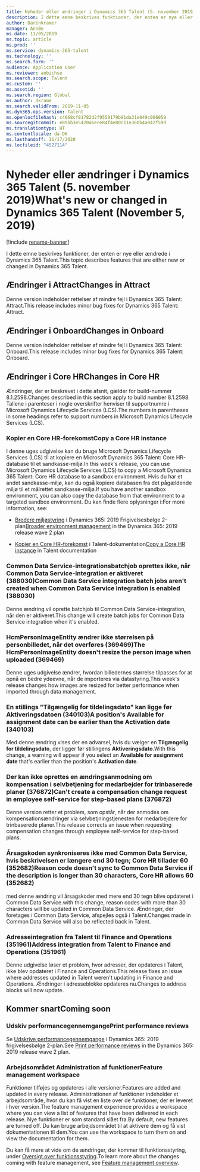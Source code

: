 ```yaml
---
title: Nyheder eller ændringer i Dynamics 365 Talent (5. november 2019)
description: I dette emne beskrives funktioner, der enten er nye eller ændrede i Microsoft Dynamics 365 Talent.
author: Darinkramer
manager: AnnBe
ms.date: 11/05/2019
ms.topic: article
ms.prod: ''
ms.service: dynamics-365-talent
ms.technology: ''
ms.search.form: ''
audience: Application User
ms.reviewer: anbichse
ms.search.scope: Talent
ms.custom: ''
ms.assetid: ''
ms.search.region: Global
ms.author: dkrame
ms.search.validFrom: 2019-11-05
ms.dyn365.ops.version: Talent
ms.openlocfilehash: c4068cf81782d2f9559179b91da31e049c006059
ms.sourcegitcommit: e89bb3e5420a6ece84f4e80c11e360b4a042f59d
ms.translationtype: HT
ms.contentlocale: da-DK
ms.lasthandoff: 11/17/2020
ms.locfileid: "4527114"
---
```

# <a name="whats-new-or-changed-in-dynamics-365-talent-november-5-2019"></a><span data-ttu-id="e0765-103">Nyheder eller ændringer i Dynamics 365 Talent (5. november 2019)</span><span class="sxs-lookup"><span data-stu-id="e0765-103">What's new or changed in Dynamics 365 Talent (November 5, 2019)</span></span>

[!include [rename-banner](~/includes/cc-data-platform-banner.md)]

<span data-ttu-id="e0765-104">I dette emne beskrives funktioner, der enten er nye eller ændrede i Dynamics 365 Talent.</span><span class="sxs-lookup"><span data-stu-id="e0765-104">This topic describes features that are either new or changed in Dynamics 365 Talent.</span></span>

## <a name="changes-in-attract"></a><span data-ttu-id="e0765-105">Ændringer i Attract</span><span class="sxs-lookup"><span data-stu-id="e0765-105">Changes in Attract</span></span>

<span data-ttu-id="e0765-106">Denne version indeholder rettelser af mindre fejl i Dynamics 365 Talent: Attract.</span><span class="sxs-lookup"><span data-stu-id="e0765-106">This release includes minor bug fixes for Dynamics 365 Talent: Attract.</span></span>

## <a name="changes-in-onboard"></a><span data-ttu-id="e0765-107">Ændringer i Onboard</span><span class="sxs-lookup"><span data-stu-id="e0765-107">Changes in Onboard</span></span>

<span data-ttu-id="e0765-108">Denne version indeholder rettelser af mindre fejl i Dynamics 365 Talent: Onboard.</span><span class="sxs-lookup"><span data-stu-id="e0765-108">This release includes minor bug fixes for Dynamics 365 Talent: Onboard.</span></span>

## <a name="changes-in-core-hr"></a><span data-ttu-id="e0765-109">Ændringer i Core HR</span><span class="sxs-lookup"><span data-stu-id="e0765-109">Changes in Core HR</span></span>

<span data-ttu-id="e0765-110">Ændringer, der er beskrevet i dette afsnit, gælder for build-nummer 8.1.2598.</span><span class="sxs-lookup"><span data-stu-id="e0765-110">Changes described in this section apply to build number 8.1.2598.</span></span> <span data-ttu-id="e0765-111">Tallene i parenteser i nogle overskrifter henviser til supportnumre i Microsoft Dynamics Lifecycle Services (LCS).</span><span class="sxs-lookup"><span data-stu-id="e0765-111">The numbers in parentheses in some headings refer to support numbers in Microsoft Dynamics Lifecycle Services (LCS).</span></span>

### <a name="copy-a-core-hr-instance"></a><span data-ttu-id="e0765-112">Kopier en Core HR-forekomst</span><span class="sxs-lookup"><span data-stu-id="e0765-112">Copy a Core HR instance</span></span>

<span data-ttu-id="e0765-113">I denne uges udgivelse kan du bruge Microsoft Dynamics Lifecycle Services (LCS) til at kopiere en Microsoft Dynamics 365 Talent: Core HR-database til et sandkasse-miljø.</span><span class="sxs-lookup"><span data-stu-id="e0765-113">In this week's release, you can use Microsoft Dynamics Lifecycle Services (LCS) to copy a Microsoft Dynamics 365 Talent: Core HR database to a sandbox environment.</span></span> <span data-ttu-id="e0765-114">Hvis du har et andet sandkasse-miljø, kan du også kopiere databasen fra det pågældende miljø til et målrettet sandkasse-miljø.</span><span class="sxs-lookup"><span data-stu-id="e0765-114">If you have another sandbox environment, you can also copy the database from that environment to a targeted sandbox environment.</span></span> <span data-ttu-id="e0765-115">Du kan finde flere oplysninger i:</span><span class="sxs-lookup"><span data-stu-id="e0765-115">For more information, see:</span></span>

- <span data-ttu-id="e0765-116">[Bredere miljøstyring](https://docs.microsoft.com/dynamics365-release-plan/2019wave2/dynamics365-talent/broader-environment-management) i Dynamics 365: 2019 Frigivelsesbølge 2-plan</span><span class="sxs-lookup"><span data-stu-id="e0765-116">[Broader environment management](https://docs.microsoft.com/dynamics365-release-plan/2019wave2/dynamics365-talent/broader-environment-management) in the Dynamics 365: 2019 release wave 2 plan</span></span>

- <span data-ttu-id="e0765-117">[Kopier en Core HR-forekomst](hr-copy-instance.md) i Talent-dokumentation</span><span class="sxs-lookup"><span data-stu-id="e0765-117">[Copy a Core HR instance](hr-copy-instance.md) in Talent documentation</span></span>

### <a name="common-data-service-integration-batch-jobs-arent-created-when-common-data-service-integration-is-enabled-388030"></a><span data-ttu-id="e0765-118">Common Data Service-integrationsbatchjob oprettes ikke, når Common Data Service-integration er aktiveret (388030)</span><span class="sxs-lookup"><span data-stu-id="e0765-118">Common Data Service integration batch jobs aren't created when Common Data Service integration is enabled (388030)</span></span>

<span data-ttu-id="e0765-119">Denne ændring vil oprette batchjob til Common Data Service-integration, når den er aktiveret.</span><span class="sxs-lookup"><span data-stu-id="e0765-119">This change will create batch jobs for Common Data Service integration when it's enabled.</span></span>

### <a name="the-hcmpersonimageentity-doesnt-resize-the-person-image-when-uploaded-369469"></a><span data-ttu-id="e0765-120">HcmPersonImageEntity ændrer ikke størrelsen på personbilledet, når det overføres (369469)</span><span class="sxs-lookup"><span data-stu-id="e0765-120">The HcmPersonImageEntity doesn't resize the person image when uploaded (369469)</span></span>

<span data-ttu-id="e0765-121">Denne uges udgivelse ændrer, hvordan billedernes størrelse tilpasses for at opnå en bedre ydeevne, når de importeres via datastyring.</span><span class="sxs-lookup"><span data-stu-id="e0765-121">This week's release changes how images are resized for better performance when imported through data management.</span></span>

### <a name="a-positions-available-for-assignment-date-can-be-earlier-than-the-activation-date-340103"></a><span data-ttu-id="e0765-122">En stillings "Tilgængelig for tildelingsdato" kan ligge før Aktiveringsdatoen (340103)</span><span class="sxs-lookup"><span data-stu-id="e0765-122">A position's Available for assignment date can be earlier than the Activation date (340103)</span></span>

<span data-ttu-id="e0765-123">Med denne ændring vises der en advarsel, hvis du vælger en **Tilgængelig for tildelingsdato**, der ligger før stillingens **Aktiveringsdato**.</span><span class="sxs-lookup"><span data-stu-id="e0765-123">With this change, a warning will appear if you select an **Available for assignment date** that's earlier than the position's **Activation date**.</span></span>

### <a name="cant-create-a-compensation-change-request-in-employee-self-service-for-step-based-plans-376872"></a><span data-ttu-id="e0765-124">Der kan ikke oprettes en ændringsanmodning om kompensation i selvbetjening for medarbejder for trinbaserede planer (376872)</span><span class="sxs-lookup"><span data-stu-id="e0765-124">Can't create a compensation change request in employee self-service for step-based plans (376872)</span></span>

<span data-ttu-id="e0765-125">Denne version retter et problem, som opstår, når der anmodes om kompensationsændringer via selvbetjningstjenesten for medarbejdere for trinbaserede planer.</span><span class="sxs-lookup"><span data-stu-id="e0765-125">This release corrects an issue when requesting compensation changes through employee self-service for step-based plans.</span></span> 

### <a name="reason-code-doesnt-sync-to-common-data-service-if-the-description-is-longer-than-30-characters-core-hr-allows-60-352682"></a><span data-ttu-id="e0765-126">Årsagskoden synkroniseres ikke med Common Data Service, hvis beskrivelsen er længere end 30 tegn; Core HR tillader 60 (352682)</span><span class="sxs-lookup"><span data-stu-id="e0765-126">Reason code doesn't sync to Common Data Service if the description is longer than 30 characters, Core HR allows 60 (352682)</span></span>

<span data-ttu-id="e0765-127">med denne ændring vil årsagskoder med mere end 30 tegn blive opdateret i Common Data Service.</span><span class="sxs-lookup"><span data-stu-id="e0765-127">with this change, reason codes with more than 30 characters will be updated in Common Data Service.</span></span> <span data-ttu-id="e0765-128">Ændringer, der foretages i Common Data Service, afspejles også i Talent.</span><span class="sxs-lookup"><span data-stu-id="e0765-128">Changes made in Common Data Service will also be reflected back in Talent.</span></span>

### <a name="address-integration-from-talent-to-finance-and-operations-351961"></a><span data-ttu-id="e0765-129">Adresseintegration fra Talent til Finance and Operations (351961)</span><span class="sxs-lookup"><span data-stu-id="e0765-129">Address integration from Talent to Finance and Operations (351961)</span></span>

<span data-ttu-id="e0765-130">Denne udgivelse løser et problem, hvor adresser, der opdateres i Talent, ikke blev opdateret i Finance and Operations.</span><span class="sxs-lookup"><span data-stu-id="e0765-130">This release fixes an issue where addresses updated in Talent weren't updating in Finance and Operations.</span></span> <span data-ttu-id="e0765-131">Ændringer i adresseblokke opdateres nu.</span><span class="sxs-lookup"><span data-stu-id="e0765-131">Changes to address blocks will now update.</span></span>

## <a name="coming-soon"></a><span data-ttu-id="e0765-132">Kommer snart</span><span class="sxs-lookup"><span data-stu-id="e0765-132">Coming soon</span></span>

### <a name="print-performance-reviews"></a><span data-ttu-id="e0765-133">Udskiv performancegennemgange</span><span class="sxs-lookup"><span data-stu-id="e0765-133">Print performance reviews</span></span>

<span data-ttu-id="e0765-134">Se [Udskrive performancegennemgange](https://docs.microsoft.com/dynamics365-release-plan/2019wave2/dynamics365-talent/print-performance-reviews) i Dynamics 365: 2019 frigivelsesbølge 2-plan.</span><span class="sxs-lookup"><span data-stu-id="e0765-134">See [Print performance reviews](https://docs.microsoft.com/dynamics365-release-plan/2019wave2/dynamics365-talent/print-performance-reviews) in the Dynamics 365: 2019 release wave 2 plan.</span></span>

### <a name="feature-management-workspace"></a><span data-ttu-id="e0765-135">Arbejdsområdet Administration af funktioner</span><span class="sxs-lookup"><span data-stu-id="e0765-135">Feature management workspace</span></span>

<span data-ttu-id="e0765-136">Funktioner tilføjes og opdateres i alle versioner.</span><span class="sxs-lookup"><span data-stu-id="e0765-136">Features are added and updated in every release.</span></span> <span data-ttu-id="e0765-137">Administrationen af funktioner indeholder et arbejdsområde, hvor du kan få vist en liste over de funktioner, der er leveret i hver version.</span><span class="sxs-lookup"><span data-stu-id="e0765-137">The feature management experience provides a workspace where you can view a list of features that have been delivered in each release.</span></span> <span data-ttu-id="e0765-138">Nye funktioner er som standard slået fra.</span><span class="sxs-lookup"><span data-stu-id="e0765-138">By default, new features are turned off.</span></span> <span data-ttu-id="e0765-139">Du kan bruge arbejdsområdet til at aktivere dem og få vist dokumentationen til dem.</span><span class="sxs-lookup"><span data-stu-id="e0765-139">You can use the workspace to turn them on and view the documentation for them.</span></span>

<span data-ttu-id="e0765-140">Du kan få mere at vide om de ændringer, der kommer til funktionsstyring, under [Oversigt over funktionsstyring](https://docs.microsoft.com/dynamics365/fin-ops-core/fin-ops/get-started/feature-management/feature-management-overview).</span><span class="sxs-lookup"><span data-stu-id="e0765-140">To learn more about the changes coming with feature management, see [Feature management overview](https://docs.microsoft.com/dynamics365/fin-ops-core/fin-ops/get-started/feature-management/feature-management-overview).</span></span>

